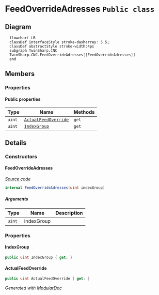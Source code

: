# FeedOverrideAdresses `Public class`

## Diagram
```mermaid
  flowchart LR
  classDef interfaceStyle stroke-dasharray: 5 5;
  classDef abstractStyle stroke-width:4px
  subgraph TwinSharp.CNC
  TwinSharp.CNC.FeedOverrideAdresses[[FeedOverrideAdresses]]
  end
```

## Members
### Properties
#### Public  properties
| Type | Name | Methods |
| --- | --- | --- |
| `uint` | [`ActualFeedOverride`](#actualfeedoverride) | `get` |
| `uint` | [`IndexGroup`](#indexgroup) | `get` |

## Details
### Constructors
#### FeedOverrideAdresses
[*Source code*](https://github.com///blob//TwinSharp/CNC/CncChannel.cs#L310)
```csharp
internal FeedOverrideAdresses(uint indexGroup)
```
##### Arguments
| Type | Name | Description |
| --- | --- | --- |
| `uint` | indexGroup |   |

### Properties
#### IndexGroup
```csharp
public uint IndexGroup { get; }
```

#### ActualFeedOverride
```csharp
public uint ActualFeedOverride { get; }
```

*Generated with* [*ModularDoc*](https://github.com/hailstorm75/ModularDoc)
